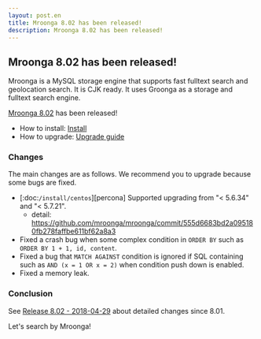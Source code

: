 ```yaml
---
layout: post.en
title: Mroonga 8.02 has been released!
description: Mroonga 8.02 has been released!
---
```


## Mroonga 8.02 has been released!

Mroonga is a MySQL storage engine that supports fast fulltext search
and geolocation search. It is CJK ready. It uses Groonga as a storage
and fulltext search engine.

[Mroonga 8.02](/docs/news.html#release-8-02) has been released!

* How to install: [Install](/docs/install.html)
* How to upgrade: [Upgrade guide](/docs/upgrade.html)

### Changes

The main changes are as follows. We recommend you to upgrade because some bugs are fixed.

* [:doc:`/install/centos`][percona] Supported upgrading from "< 5.6.34" and "< 5.7.21".
  * detail: https://github.com/mroonga/mroonga/commit/555d6683bd2a095180fb278faffbe611bf62a8a3
* Fixed a crash bug when some complex condition in `ORDER BY` such as `ORDER BY 1 + 1, id, content`.
* Fixed a bug that `MATCH AGAINST` condition is ignored if SQL containing such as
  `AND (x = 1 OR x = 2)` when condition push down is enabled.
* Fixed a memory leak.

### Conclusion

See [Release 8.02 - 2018-04-29](/docs/news.html#release-8-02) about detailed changes since 8.01.

Let's search by Mroonga!
